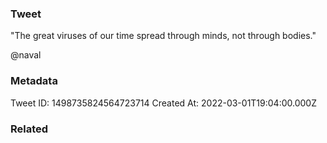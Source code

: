 ### Tweet
"The great viruses of our time spread through minds, not through bodies."

@naval

### Metadata
Tweet ID: 1498735824564723714
Created At: 2022-03-01T19:04:00.000Z

### Related

